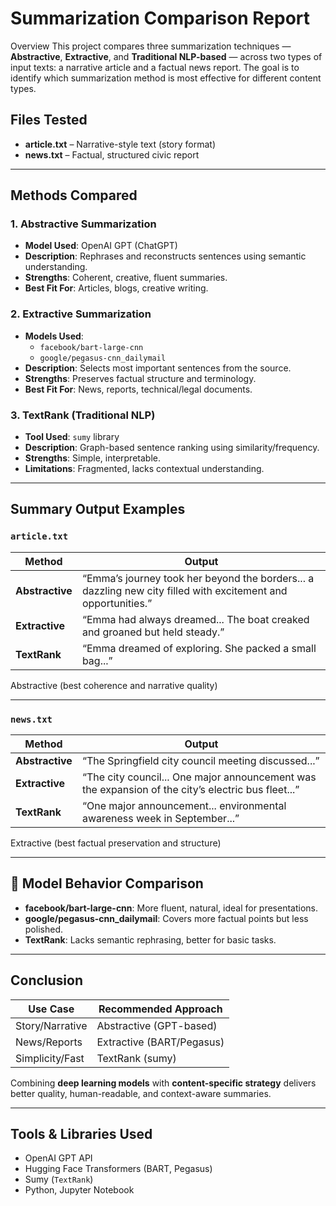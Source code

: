 # Summarization Comparison Report

 Overview
This project compares three summarization techniques — **Abstractive**, **Extractive**, and **Traditional NLP-based** — across two types of input texts: a narrative article and a factual news report. The goal is to identify which summarization method is most effective for different content types.


## Files Tested
- **article.txt** – Narrative-style text (story format)
- **news.txt** – Factual, structured civic report

---

## Methods Compared

### 1. Abstractive Summarization
- **Model Used**: OpenAI GPT (ChatGPT)
- **Description**: Rephrases and reconstructs sentences using semantic understanding.
- **Strengths**: Coherent, creative, fluent summaries.
- **Best Fit For**: Articles, blogs, creative writing.

### 2. Extractive Summarization
- **Models Used**: 
  - `facebook/bart-large-cnn`
  - `google/pegasus-cnn_dailymail`
- **Description**: Selects most important sentences from the source.
- **Strengths**: Preserves factual structure and terminology.
- **Best Fit For**: News, reports, technical/legal documents.

### 3. TextRank (Traditional NLP)
- **Tool Used**: `sumy` library
- **Description**: Graph-based sentence ranking using similarity/frequency.
- **Strengths**: Simple, interpretable.
- **Limitations**: Fragmented, lacks contextual understanding.

---

## Summary Output Examples

### `article.txt`

| Method      | Output |
|-------------|--------|
| **Abstractive** | “Emma’s journey took her beyond the borders... a dazzling new city filled with excitement and opportunities.” |
| **Extractive** | “Emma had always dreamed... The boat creaked and groaned but held steady.” |
| **TextRank** | “Emma dreamed of exploring. She packed a small bag...” |

 Abstractive (best coherence and narrative quality)

---

### `news.txt`

| Method      | Output |
|-------------|--------|
| **Abstractive** | “The Springfield city council meeting discussed...” |
| **Extractive** | “The city council... One major announcement was the expansion of the city’s electric bus fleet...” |
| **TextRank** | “One major announcement... environmental awareness week in September...” |

Extractive (best factual preservation and structure)

---

## 🤖 Model Behavior Comparison

- **facebook/bart-large-cnn**: More fluent, natural, ideal for presentations.
- **google/pegasus-cnn_dailymail**: Covers more factual points but less polished.
- **TextRank**: Lacks semantic rephrasing, better for basic tasks.

---

## Conclusion

| Use Case         | Recommended Approach     |
|------------------|--------------------------|
| Story/Narrative  | Abstractive (GPT-based)  |
| News/Reports     | Extractive (BART/Pegasus)|
| Simplicity/Fast  | TextRank (sumy)          |

Combining **deep learning models** with **content-specific strategy** delivers better quality, human-readable, and context-aware summaries.

---

## Tools & Libraries Used
- OpenAI GPT API
- Hugging Face Transformers (BART, Pegasus)
- Sumy (`TextRank`)
- Python, Jupyter Notebook


